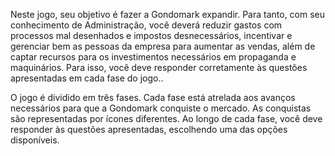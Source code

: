 Neste jogo, seu objetivo é fazer a Gondomark expandir. Para tanto, com seu conhecimento de Administração, você deverá reduzir gastos com processos mal desenhados e impostos desnecessários, incentivar e gerenciar bem as pessoas da empresa para aumentar as vendas, além de captar recursos para os investimentos necessários em propaganda e maquinários. Para isso, você deve responder corretamente às questões apresentadas em cada fase do jogo..

O jogo é dividido em três fases. Cada fase está atrelada aos avanços necessários para que a Gondomark conquiste o mercado. As conquistas são representadas por ícones diferentes.
Ao longo de cada fase, você deve responder às questões apresentadas, escolhendo uma das opções disponíveis.
